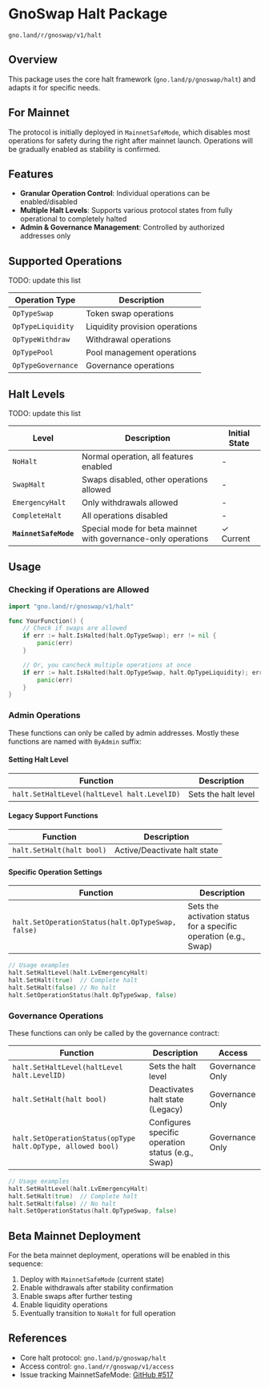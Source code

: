 # GnoSwap Halt Package

`gno.land/r/gnoswap/v1/halt`

## Overview

This package uses the core halt framework (`gno.land/p/gnoswap/halt`) and adapts it for specific needs.

## For Mainnet

The protocol is initially deployed in `MainnetSafeMode`, which disables most operations for safety during the right after mainnet launch. Operations will be gradually enabled as stability is confirmed.

## Features

- **Granular Operation Control**: Individual operations can be enabled/disabled
- **Multiple Halt Levels**: Supports various protocol states from fully operational to completely halted
- **Admin & Governance Management**: Controlled by authorized addresses only

## Supported Operations

TODO: update this list

| Operation Type | Description |
|---------------|-------------|
| `OpTypeSwap` | Token swap operations |
| `OpTypeLiquidity` | Liquidity provision operations |
| `OpTypeWithdraw` | Withdrawal operations |
| `OpTypePool` | Pool management operations |
| `OpTypeGovernance` | Governance operations |

## Halt Levels

TODO: update this list

| Level | Description | Initial State |
|-------|-------------|--------------|
| `NoHalt` | Normal operation, all features enabled | - |
| `SwapHalt` | Swaps disabled, other operations allowed | - |
| `EmergencyHalt` | Only withdrawals allowed | - |
| `CompleteHalt` | All operations disabled | - |
| **`MainnetSafeMode`** | Special mode for beta mainnet with governance-only operations | ✓ Current |

## Usage

### Checking if Operations are Allowed

```go
import "gno.land/r/gnoswap/v1/halt"

func YourFunction() {
    // Check if swaps are allowed
    if err := halt.IsHalted(halt.OpTypeSwap); err != nil {
        panic(err)
    }

    // Or, you cancheck multiple operations at once
    if err := halt.IsHalted(halt.OpTypeSwap, halt.OpTypeLiquidity); err != nil {
        panic(err)
    }
}
```

### Admin Operations

These functions can only be called by admin addresses. Mostly these functions are named with `ByAdmin` suffix:

#### Setting Halt Level

| Function | Description |
|----------|-------------|
| `halt.SetHaltLevel(haltLevel halt.LevelID)` | Sets the halt level |

#### Legacy Support Functions

| Function | Description |
|----------|-------------|
| `halt.SetHalt(halt bool)` | Active/Deactivate halt state |

#### Specific Operation Settings

| Function | Description |
|----------|-------------|
| `halt.SetOperationStatus(halt.OpTypeSwap, false)` | Sets the activation status for a specific operation (e.g., Swap) |

```go
// Usage examples
halt.SetHaltLevel(halt.LvEmergencyHalt)
halt.SetHalt(true)  // Complete halt
halt.SetHalt(false) // No halt
halt.SetOperationStatus(halt.OpTypeSwap, false)
```

### Governance Operations

These functions can only be called by the governance contract:

| Function | Description | Access |
|----------|-------------|---------|
| `halt.SetHaltLevel(haltLevel halt.LevelID)` | Sets the halt level | Governance Only |
| `halt.SetHalt(halt bool)` | Deactivates halt state (Legacy) | Governance Only |
| `halt.SetOperationStatus(opType halt.OpType, allowed bool)` | Configures specific operation status (e.g., Swap) | Governance Only |

```go
// Usage examples
halt.SetHaltLevel(halt.LvEmergencyHalt)
halt.SetHalt(true)  // Complete halt
halt.SetHalt(false) // No halt
halt.SetOperationStatus(halt.OpTypeSwap, false)
```

## Beta Mainnet Deployment

For the beta mainnet deployment, operations will be enabled in this sequence:

1. Deploy with `MainnetSafeMode` (current state)
2. Enable withdrawals after stability confirmation
3. Enable swaps after further testing
4. Enable liquidity operations
5. Eventually transition to `NoHalt` for full operation

## References

- Core halt protocol: `gno.land/p/gnoswap/halt`
- Access control: `gno.land/r/gnoswap/v1/access`
- Issue tracking MainnetSafeMode: [GitHub #517](https://github.com/gnoswap-labs/gnoswap/issues/517)
